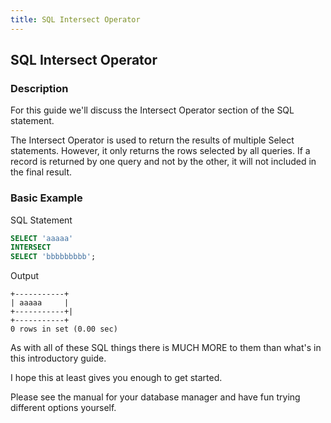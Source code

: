 ```yaml
---
title: SQL Intersect Operator
---
```


## SQL Intersect Operator

### Description
For this guide we'll discuss the Intersect Operator section of the SQL statement.

The Intersect Operator is used to return the results of multiple Select statements. However, it only returns the rows selected by all queries. If a record is returned by one query and not by the other, it will not included in the final result.


### Basic Example

SQL Statement
```sql
SELECT 'aaaaa'
INTERSECT
SELECT 'bbbbbbbbb';
```

Output
```text
+-----------+
| aaaaa     |
+-----------+|
+-----------+
0 rows in set (0.00 sec)
```


As with all of these SQL things there is MUCH MORE to them than what's in this introductory guide.  

I hope this at least gives you enough to get started.  

Please see the manual for your database manager and have fun trying different options yourself.



